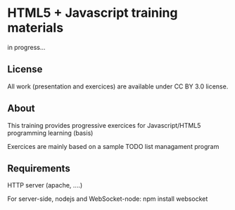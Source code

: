# HTML5 + Javascript training materials

in progress...

## License

All work (presentation and exercices) are available under CC BY 3.0 license.

## About

This training provides progressive exercices for Javascript/HTML5 programming
learning (basis)

Exercices are mainly based on a sample TODO list managament program

## Requirements

HTTP server (apache, ....)

For server-side, nodejs and WebSocket-node: npm install websocket

